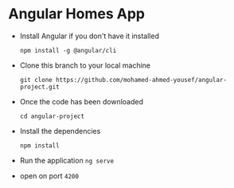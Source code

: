 # Angular Homes App
- Install Angular if you don't have it installed

  `npm install -g @angular/cli`

- Clone this branch to your local machine

  `git clone https://github.com/mohamed-ahmed-yousef/angular-project.git`

- Once the code has been downloaded

  `cd angular-project`

- Install the dependencies

  `npm install` 

- Run the application 
  `ng serve`
- open on port `4200`
